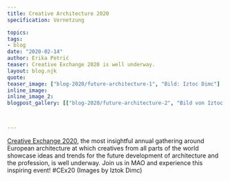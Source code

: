 ```yaml
---
title: Creative Architecture 2020
specification: Vernetzung

topics:
tags:
- blog
date: "2020-02-14"
author: Erika Petrić
teaser: Creative Exchange 2020 is well underway.
layout: blog.njk
quote:
teaser_image: ["blog-2020/future-architecture-1", "Bild: Iztoc Dimc"]
inline_image:
inline_image_2:
blogpost_gallery: [["blog-2020/future-architecture-2", "Bild von Iztoc Dimc"], ["blog-2020/future-architecture-3", "Bild von Iztoc Dimc"], ["blog-2020/future-architecture-4", "Bild von Iztoc Dimc"], ["blog-2020/future-architecture-5", "Bild von Iztoc Dimc"], ["blog-2020/future-architecture-6", "Bild von Iztoc Dimc"]]



---
```


[Creative Exchange 2020](https://www.facebook.com/events/551003695741882/ "Creative Exchange 2020"), the most insightful annual gathering around European architecture at which creatives from all parts of the world showcase ideas and trends for the future development of architecture and the profession, is well underway. Join us in MAO and experience this inspiring event! #CEx20 (Images by Iztok Dimc)
